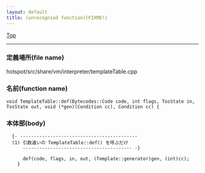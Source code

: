 ```yaml
---
layout: default
title: (unrecognied function)(FIXME!)
---
```

[Top](../index.html)

--- 
### 定義場所(file name)
hotspot/src/share/vm/interpreter/templateTable.cpp

### 名前(function name)
```
void TemplateTable::def(Bytecodes::Code code, int flags, TosState in, TosState out, void (*gen)(Condition cc), Condition cc) {
```

### 本体部(body)
```
  {- -------------------------------------------
  (1) 引数違いの TemplateTable::def() を呼ぶだけ
      ---------------------------------------- -}

	  def(code, flags, in, out, (Template::generator)gen, (int)cc);
	}
	
```


